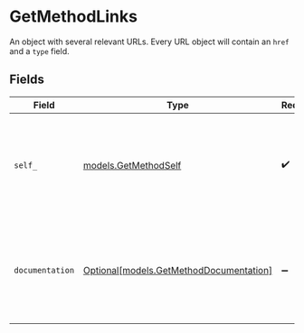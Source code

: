 # GetMethodLinks

An object with several relevant URLs. Every URL object will contain an `href` and a `type` field.


## Fields

| Field                                                                                      | Type                                                                                       | Required                                                                                   | Description                                                                                |
| ------------------------------------------------------------------------------------------ | ------------------------------------------------------------------------------------------ | ------------------------------------------------------------------------------------------ | ------------------------------------------------------------------------------------------ |
| `self_`                                                                                    | [models.GetMethodSelf](../models/getmethodself.md)                                         | :heavy_check_mark:                                                                         | In v2 endpoints, URLs are commonly represented as objects with an `href` and `type` field. |
| `documentation`                                                                            | [Optional[models.GetMethodDocumentation]](../models/getmethoddocumentation.md)             | :heavy_minus_sign:                                                                         | In v2 endpoints, URLs are commonly represented as objects with an `href` and `type` field. |